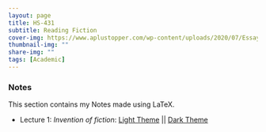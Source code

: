 ```yaml
---
layout: page
title: HS-431
subtitle: Reading Fiction
cover-img: https://www.aplustopper.com/wp-content/uploads/2020/07/Essay-on-Books-and-Reading.png
thumbnail-img: ""
share-img: ""
tags: [Academic]
---
```


### Notes
This section contains my Notes made using LaTeX.

- Lecture 1: _Invention of fiction_: [Light Theme](HS431/Lec1-Notes.pdf) || [Dark Theme](HS431/Lec1-Notes_dark.pdf)


